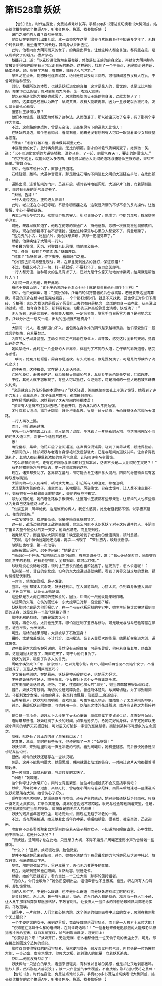 # 第1528章 妖妖
        【告知书友，时代在变化，免费站点难以长存，手机app多书源站点切换看书大势所趋，站长给你推荐的这个换源APP，听书音色多、换源、找书都好使！】
       堵门之棺中的人谁？自然是黎龘。
       他自从在史前时代出事儿后，就一直蛰伏在这里，温养与熬炼真身也不知道多少年了。无数个时代以来，他坐看天下风云起，其肉身从未出去过。
       此时，他看向自大阴间而来的女子，的确露出异色，让他这种人都会关注，都有些在意，足以说明女子的超凡，极其惊艳。
       黎龘开口，道：“以花粉进化路为主要根基，修堕落仙王族的前身之法，再结合大阴间那条曾被证明很强但却罕有人可以走到头的断路，这样融合，找到了一个平衡点，若是能走通的话，确实绝艳。唔，很是了不起，有意思，难怪这么的不凡。”
       黎三龙在点头，能够被他连声称赞，绝对是可以轰动世间的，可惜阳间各族没有人在此，不曾听到这种赞誉。
       其实，黎龘所说的本质，也就是妖妖进化的真相，这才是惊人的，震世的，也是无比可怕的，如果传出去的话，绝对会引发大风暴，是一场滔天波澜。
       她以花粉进化路为根基也就罢了，居然敢修堕落仙王族的前身法，这就太惊人了！
       须知，这条路已经被认为断了，早成共识，没有人能敢再修，因为一旦涉足就会被污染，发生最为可怖的异变。
       堕落仙王族何以来？
       他们本为仙族，就是因为修炼了这种法，从而堕落了，所以被诸天改了名字，有了那两个字作为前缀。
       不过，这条路的确恐怖，曾是天帝法，至高生灵传下的道统无比惊人！
       在妖妖的身边，那个老者惊异，看向石棺，他真是没有想到有人可以一眼就看出少女的根基与底蕴。
       “很强！”老者盯着石棺，露出极其凝重之色。
       丰姿绝世的女子，此时嘴角微翘，无比的明媚，刚才的冷艳气质瞬间变了，她微微一笑，道：“以不同进化文明的大道链锁棺，滋养己身，了不起，前辈气吞天下，要走的路很惊人。”
       “你才到这里，就能出这么多东西，难怪可以融合大阴间的道路与堕落仙王族的法，果然不简单。”黎龘点头。
       然后，他就不说什么了，直接让开道路。
       石棺轻颤，轰鸣，大道神音震耳，那是锁住石罐的不同进化文明的大道链在抖动，在发出颤音。
       道路出现，连着阳间的门户，迅速开启，顿时各种电弧闪烁，大道碎片飞舞，向着阴州迸射，同时有无量的阴气灌过去了。
       “多谢，告辞！”
       一行人走过这里，正式进入阳间！
       此时，老古还在心中狂呼呢，不断念叨黎龘之名，这就是所谓的不想不念的反向操作，让他警醒，小心不要被敌袭。
       再怎么啃哥与坑兄长，老古也不能真害人，所以他担心了，焦虑了，不断的念叨，提醒黎黑手注意。
       可是，黎龘早就知道了，他现在何等的神通广大，持他信物，念叨一次就能被他洞彻真相。
       所以，现在的黎龘等于被不断骚扰，连他这种深沉与心黑的人都受不了，有些烦躁了。
       “这见鬼的小古，吃里扒外，竟给我惹麻烦，真想一把捏死算了。”
       然后，他就唤住了大阴间一行人。
       老者最为警惕，因为，对黎龘无比忌惮，怕他闹幺蛾子。
       “嗯，各位，我有个不情之请。”黎龘开口。
       “何事？”妖妖惊讶，停下脚步，看向堵门之棺。
       “你们要去阳间界壁处观战，嗯，在那里见到姓古的就打，保证没错！”
       不过，黎龘又补充了一句，打一顿就好，不要打坏了，皮肉之苦即可。
       一行人都无语，这种层次的生灵有求于人，还以为是什么惊天动地的惨案呢，结果就是帮他打人？！
       大阴间一群人无语，离开此地。
       石棺中黎龘自语：“连老子的黑历史也敢向外抖？就是我亲兄弟也得打个半死！”
       然后，他目光幽幽，道：“那批伪神，所谓的轮回狩猎者的后台与高层，若是敢来这里清算我，等吾的真身在棺中结茧完成蜕变，一个个都打爆你们。就是不来找我，吾也保证对你们下黑砖，全拍残！真以为我说的是假话？吾显化出去的都只是执念，腐烂的肉身一直在此，从来没出动过呢。嗯，如今身体复苏，新鲜若初生，如那先天神圣般弥漫出清香，快成功了！”
       无人听到，若是武疯子、泰恒等人知晓，一定会惊悚，黎黑手当日所言为真？是他执念太多，所以分出去一缕又一缕，出动的压根就不是真身？！
       ……
       大阴间一行人，走出那道门不久，当包裹在身体外的阴气越来越稀薄后，他们感受到了一股难言的炽热，宛若要焚烧。
       为首的女子周身晶莹，主动引阳间之气附着在身体上，深呼吸，感受这片全新的天地，竟露出迷醉之色。
       她风华绝代，此时在一片全新的大世界中，体验到了不同的大道，在仔细的聆听道音，感受与参悟。
       一瞬间，她竟开始顿悟，周身都是道纹，有火光跳动，像是要焚烧了，可是最终却成为了洗礼之火！
       这种天资，这种根骨，实在是让人无话可说。
       在她的身边，老者也还好，体内腾起大阴间的气息，与这片天地的能量交融，共鸣起来。
       不过，其他人就不容乐观了，有些人可以抵住，保证无恙，可是稍弱的一些人宛若被三昧真火灼烧。
       “这是就真正的花粉路的本源地吗？”妖妖轻语，美丽绝伦的面孔上写满了惊讶，她看到了许多光粒子，星星点点，漂浮在这片世间，被她接引而来。
       她在顿悟的刹那，居然看到了这天地间的模糊本质！
       “如果有人坚持不住就回去吧。”老者开口，告诉身后的人不要勉强。
       不过没有人退却，离开大阴间，就此行走各界，这是一桩大机缘，为的就是体会不同的大道路。
       一行人再次上路。
       而且，他们越来越快。
       早先一行人在地面上行走，也只是为了过度，毕竟到了一片崭新的天地，与大阴间完全不同的灼热大道世界，需要一个适应的过程。
       轰！
       确定坐标，最后，他们开启了空间通道，径直贯穿混沌雾，赶到了两界战场，抵达界壁前。
       大阴间的人，除却妖妖与老者自身惊艳以及足够强大，已经与阳间的道纹共鸣，让自身得到洗礼外，其他人都还暴露着浓郁的冷冽气息呢，让阳间许多名宿震惊。
       “这么浓郁的阴气，还有这种隐隐与阳间相对立的本源，这该不会是……大阴间的生灵吧？！”
       有老怪物倒吸冷气并低语，第一时间就想到这些。
       现在，诸天都要乱了，各界都在备战，有可能会发生诸世界大混战，阳间的老怪物自然有各种联想与猜测。
       大阴间的一行人到来后，顿时成为焦点，引起所有人的注意，都在注视。
       尤其是那为首的女子，凌空而立，长裙猎猎，风姿绝世，实在太惊艳，让人想不注意都不行，她有拥有一张精致而无暇的面孔，美丽的有些不真实。
       最为关键的是，她的进化路似乎很特殊，让堕落仙王族都有些想亲近，让阳间的人也有些误认为是自己这条道路上的人。
       “仙姿玉骨，风华绝代，这是谁家的传人，我怎么感觉，她比老怪我都不弱，似乎极其超凡，相当的惊艳。”
       一位名宿吃惊，在那里低语，很是怀疑自己感觉错了。
       这一刻，战场边缘的映无敌彻底傻眼，他怎么可能不认识妖妖？对于这传说中的人，小阴间宇宙自古至今被公认的第一天才，他自然清楚，而且见到过。
       她竟然来了，而且是从大阴间而至？映无敌听到了老怪物的低语猜测，顿时震撼。
       “天啊，这个神仙姐姐她还活着，再次……出现了！”亚仙族内，映晓晓震惊。
       映谪仙也吃惊，第一次动容。
       三族长露出讶色，忍不住问道：“她是谁？”
       “曾经的一个神话。”映晓晓在发怔中回应，有些忘记分寸，道：“我估计给她时间，她能够将咱们族中的老祖，还有老怪物们，全都掀翻，都可以打死。”
       映晓晓没心没肺地说道，顿时让三族长的脸色当即就黑了，这死孩子，怎么说话呢！？
       阳间某一地，昔日的东北虎，如今的东大虎通过晶壁映照，看到了两界交战之地的景物，顿时情绪起伏剧烈。
       一时间，他热泪盈眶，鼻子发酸。
       当年，他们都被太武杀死，妖妖赶到后，在大渊前血战，力拼太武，杀到自身永堕大渊深处，再也见不到，从此世上无妖妖。
       这些都是东大虎在阳间听楚风说的，因为，后面的一战他没能亲眼目睹。
       从楚风的失落、心伤的回忆中，东大虎早已对那一役全部了解。
       妖妖那时也算是为他们报仇了，在一个有天花板压制的宇宙中，她生生斩掉太武被禁锢到同层的道身，这是怎样一个盖代惊艳了得？
       那种无敌的战绩，当真是震古烁今！
       毕竟，再怎么说，太武也是天尊，哪怕被压制了道行与修为，可是眼光与战斗经验等摆在那里，理应不败，先天无敌。
       可是，最终的结果却是，太武被杀了石胎道身！
       最终，太武恼羞成怒，不计代价，动用秘法，恢复天尊层次的能量，结果却被拖进大渊，道体惨死。
       这些都是东大虎听楚风说的，虽然没有亲眼目睹，可是听罢后，他宛若身临其境，热血澎湃，这位姐姐太厉害了，简直逆天了，等于为他们复仇了。
       妖妖的到来，吸引了许多人的目光。
       周曦小嘴张成“O”形，被惊到了，还以为是永别，离开小阴间后再也见不到这个女子，不曾想她来了，真是从大阴间而至吗？
       少女曦有些纠结，在她看来，妖妖是神话般的女子，给她压力好大。
       不是说妖妖的气场大，而是当年，少女曦对上这个女子就非常头疼。
       对方美丽的无话可说，绝艳，可是，性格却也那么的“顽劣”，她当初都曾被妖妖调戏过。
       昔日，妖妖只有残魂，确切的说是残碎执念，曾经附体楚风，与周曦切磋，为了得到阳间法，不断刺激少女曦，捏她的鼻子，甚至打她屁股，简直是……魔道仙子。
       在周曦看来，妖妖灿烂而明媚，游戏红尘，可也惊艳又顽劣，给她留下了无比深刻的印象。
       甚至，最后妖妖还附体她，与她共用一身，以阳间之体淬炼其残魂，或许应该称之为残碎神识。
       那只是一道执念，妖妖在上古经历了太多的磨难，能够遗存下来点点生机，简直就是神迹。
       连周曦都惋惜，妖妖耽搁了太长的时间，如果给她岁月，给她完好的身体，说不定她可以无视小阴间的境界天花板压制，可以逆天打破那一宇宙的至强禁锢，突破到某种不可想象的生命层次。
       现在，妖妖有了真正的肉身？周曦看出来了！
       她喜悦，激动，同时也有些头疼，但还是喊了一声：“妖妖姐！”
       妖妖回眸，来到这里后她一直是冷艳的气质，看到周曦后，她有些疑惑，而后很快她像是回想起某些记忆。
       显然，如今的妖妖还是存在一些状况呢。
       但是，这并不能影响很大，她回思后，瞬间就露出灿烂的笑容，一时间让这片天地都跟着明媚起来。
       她一笑倾城，灿烂若朝霞，气质转变的太快了。
       “小曦！”她喊道。
       这个称呼让少女曦开心，同时也有些紧张，这位神仙姐姐该不会又要搞事情吧？
       然后，周曦就冲了过去，亲热无比，曾经在小阴间宛若亲姐妹，而回来后她通过一些渠道听说妖妖殒落在大渊，她曾伤心了好久。
       现在能够再次相见，她深感意外与吃惊，还有许多的感动，她已经知道妖妖为何而死，只身一身敢向太武挥剑，并斩杀其道身，境界的差距远不可跨越，眼光与经验等也隔着天堑，但是，这些都没能挡住当年的妖妖，那简直是前无古人的战绩！
       妖妖的残灵当年游戏红尘，明艳而灿烂，而现在更趋于冷艳的一面。
       不过，当与周曦相遇，她又焕发出当年的神采，明媚如朝霞，很喜悦，凌空而渡，迅速迎来。
       老古在不远处看着那来自大阴间的宛若天仙子般的女子，不知道为何眼皮直跳，心中发慌，他不明所以，这是什么状况？！
       “妖妖姐，楚风刚才也在此地，只是惹了大祸，不得不遁走。”周曦迅速而小声的告诉她一些情况。
       “什么？！”显然，妖妖很吃惊，脸色微变。
       她并不知道楚风来到阳间，甚至，她都不清楚当年费尽最后的力气将楚风从大渊中托起，放在外面，他是否能活下来。
       毕竟，那时她弥留之际，早已浑噩了，再也无力做更多的事情。
       现在，她听到楚风也在阳间，自然动容，很是吃惊。
       然后，她的气质就变了，看向远处一十三位大能，那群轮回狩猎者。
       “我的人，你们也敢动？”她依旧空明出尘，话语声音也不是很高，但是，听在所有人的耳畔，却如惊雷般。
       我的人三个字，不是什么暧昧，也不是什么霸道，而是妖妖游戏红尘时的戏言。
       她曾对楚风、东北虎、黄牛等人说过，我的，连你们的人都是我的，戏言收一群人当小弟，让大黑牛那样的莽货都服服帖帖，不敢冒刺儿，让爱喷人一脸口水的神兽蛤蟆欧阳风都老老实实，不敢顶嘴。
       战场中，一片寂静，人们全都心惊肉跳，这个美丽的如同画卷中走出的女子，居然在挑刺那个无上组织？
       一个丰姿绝世的女子，来到这里后，竟直接睥睨轮回狩猎者，而且是一人独对十三位大能！
       “你知道在挑衅什么样的组织吗，在对谁说话吗？！”一位看起来像是骷髅般的大能级轮回狩猎者冷厉的望来，双目渐渐猩红，杀气刹那间爆发，滔天而上！
       “你要杀我？来！”妖妖开口，无波无澜，怎么看都像是一位天仙子般的出尘女子，可是，却在挑战轮回这个恐怖的组织。
       那位双目变得猩红的轮回狩猎者，虽然皮包骨头，散发着腐朽的气息，但的确是一位恐怖的大能，一步迈出，虚空大爆炸，他强大之极，运转骇人的能量，向着妖妖杀去。
       然后……他就没有然后了！
       妖妖挥动一只洁白的拳头，看起来很轻灵，有种难以言喻的美感，但是却让天地刹那轰鸣，道纹共振，然后那位大能就没了，被一只白莹莹的拳头覆盖，不曾接触，那片道纹便将之震碎！
       【告知书友，时代在变化，免费站点难以长存，手机app多书源站点切换看书大势所趋，站长给你推荐的这个换源APP，听书音色多、换源、找书都好使！】